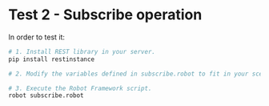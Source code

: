 # Test 2 - Subscribe operation

In order to test it:

```sh
# 1. Install REST library in your server.
pip install restinstance

# 2. Modify the variables defined in subscribe.robot to fit in your scenario.

# 3. Execute the Robot Framework script.
robot subscribe.robot
```
